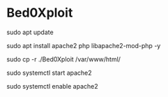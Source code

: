 # Bed0Xploit


sudo apt update

sudo apt install apache2 php libapache2-mod-php -y

sudo cp -r ./Bed0Xploit /var/www/html/

sudo systemctl start apache2

sudo systemctl enable apache2
